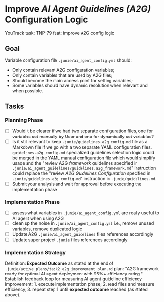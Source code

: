 # Improve _AI Agent Guidelines (A2G)_ Configuration Logic

YouTrack task: TNP-79 feat: improve A2G config logic

## Goal

Variable configuration file `.junie/ai_agent_config.yml` should:
- Only contain relevant A2G configuration variables;
- Only contain variables that are used by A2G files;
- Should become the main access point for setting variables;
- Some variables should have dynamic resolution when relevant and when possible. 

## Tasks

### Planning Phase
- [ ] Would it be clearer if we had two separate configuration files, one for variables set manually by User and one for dynamically set variables? 
- [ ] Is it still relevant to keep `.junie/guidelines.a2g_config.md` file as a Markdown file if we go with a two separate YAML configuration files. `guidelines.a2g_config.md` specialized guidelines selection logic could be merged in the YAML manual configuration file which would simplify usage and the "review A2G _framework_ guidelines specified in `.junie/ai_agent_guidelines/guidelines.a2g_framework.md`" instruction could replace the "review _A2G Guidelines Configuration_ specified in `.junie/guidelines.a2g_config.md`" instruction in `.junie/guidelines.md`.
- [ ] Submit your analysis and wait for approval before executing the implementation phase 

### Implementation Phase
- [ ] assess what variables in `.junie/ai_agent_config.yml` are really useful to AI agent when using A2G
- [ ] clean up the noise in `.junie/ai_agent_config.yml` i.e., remove unused variables, remove duplicated logic 
- [ ] Update A2G `.junie/ai_agent_guidelines` files references accordingly
- [ ] Update super project `.junie` files references accordingly

### Implementation Strategy
Definition: **Expected Outcome** as stated at the end of `.junie/active_plans/task2_a2g_improvement_plan.md` plan:  "A2G framework ready for optimal AI agent deployment with 95%+ efficiency rating."
Establish feedback loop for measuring AI agent guideline efficiency improvement: 
    1. execute implementation phase;
    2. read files and measure efficiency;
    3. repeat step 1 until **expected outcome** reached (as stated above). 
 
